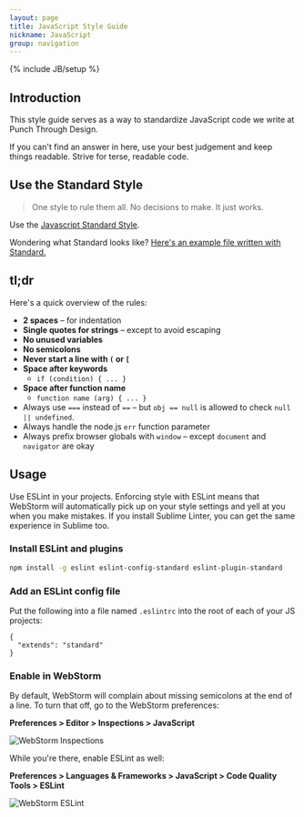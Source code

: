 ```yaml
---
layout: page
title: JavaScript Style Guide
nickname: JavaScript
group: navigation
---
```

{% include JB/setup %}

## Introduction

This style guide serves as a way to standardize JavaScript code we write at Punch Through Design.

If you can't find an answer in here, use your best judgement and keep things readable. Strive for terse, readable code.

## Use the Standard Style

> One style to rule them all. No decisions to make. It just works.

Use the [Javascript Standard Style](http://standardjs.com/).

Wondering what Standard looks like? [Here's an example file written with Standard.](https://github.com/feross/bittorrent-dht/blob/master/client.js)

## tl;dr

Here's a quick overview of the rules:

- **2 spaces** – for indentation
- **Single quotes for strings** – except to avoid escaping
- **No unused variables**
- **No semicolons**
- **Never start a line with `(` or `[`**
- **Space after keywords**
  - `if (condition) { ... }`
- **Space after function name**
  - `function name (arg) { ... }`
- Always use `===` instead of `==` – but `obj == null` is allowed to check `null || undefined`.
- Always handle the node.js `err` function parameter
- Always prefix browser globals with `window` – except `document` and `navigator` are okay

## Usage

Use ESLint in your projects. Enforcing style with ESLint means that WebStorm will automatically pick up on your style settings and yell at you when you make mistakes. If you install Sublime Linter, you can get the same experience in Sublime too.

### Install ESLint and plugins

```sh
npm install -g eslint eslint-config-standard eslint-plugin-standard
```

### Add an ESLint config file

Put the following into a file named `.eslintrc` into the root of each of your JS projects:

```
{
  "extends": "standard"
}
```

### Enable in WebStorm

By default, WebStorm will complain about missing semicolons at the end of a line. To turn that off, go to the WebStorm preferences:

**Preferences > Editor > Inspections > JavaScript**

![WebStorm Inspections](./content/assets/js-silence-unterminated-lines.png)

While you're there, enable ESLint as well:

**Preferences > Languages & Frameworks > JavaScript > Code Quality Tools > ESLint**

![WebStorm ESLint](./content/assets/enable-eslint.png)

